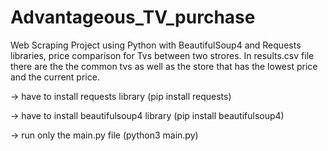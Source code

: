 # Advantageous_TV_purchase
Web Scraping Project using Python with BeautifulSoup4 and Requests libraries, price comparison for Tvs between two strores. In results.csv file there are the the common tvs as well as the store that has the lowest price and the current price.


-> have to install requests library (pip install requests)

-> have to install beautifulsoup4 library (pip install beautifulsoup4)

-> run only the main.py file (python3 main.py)
